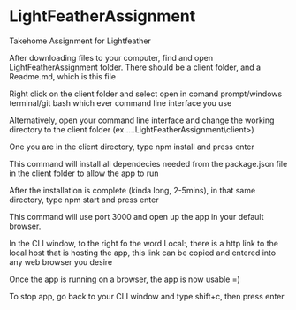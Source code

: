# LightFeatherAssignment
Takehome Assignment for Lightfeather

After downloading files to your computer, find and open LightFeatherAssignment folder. There should be a client folder, and a Readme.md, which is this file

Right click on the client folder and select open in comand prompt/windows terminal/git bash which ever command line interface you use

Alternatively, open your command line interface and change the working directory to the client folder  (ex.....LightFeatherAssignment\client>)

One you are in the client directory, type npm install and press enter

This command will install all dependecies needed from the package.json file in the client folder to allow the app to run

After the installation is complete (kinda long, 2-5mins), in that same directory, type npm start and press enter

This command will use port 3000 and open up the app in your default browser.

In the CLI window, to the right fo the word Local:, there is a http link to the local host that is hosting the app, this link can be copied and entered into any web browser you desire

Once the app is running on a browser, the app is now usable =)

To stop app, go back to your CLI window and type shift+c, then press enter
